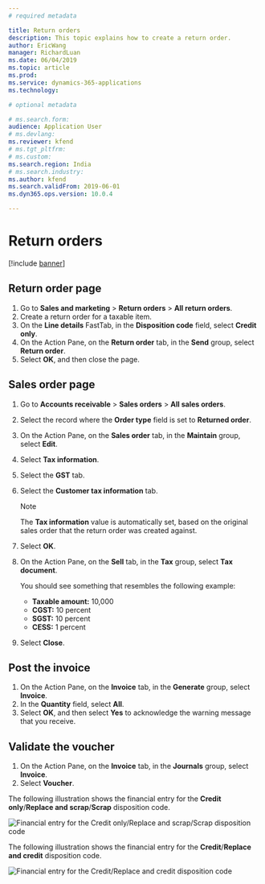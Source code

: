 ```yaml
---
# required metadata

title: Return orders
description: This topic explains how to create a return order.
author: EricWang
manager: RichardLuan
ms.date: 06/04/2019
ms.topic: article
ms.prod: 
ms.service: dynamics-365-applications
ms.technology: 

# optional metadata

# ms.search.form: 
audience: Application User
# ms.devlang: 
ms.reviewer: kfend
# ms.tgt_pltfrm: 
# ms.custom: 
ms.search.region: India
# ms.search.industry: 
ms.author: kfend
ms.search.validFrom: 2019-06-01
ms.dyn365.ops.version: 10.0.4

---
```


# Return orders

[!include [banner](../includes/banner.md)]

## Return order page

1. Go to **Sales and marketing** \> **Return orders** \> **All return orders**.
2. Create a return order for a taxable item.
3. On the **Line details** FastTab, in the **Disposition code** field, select **Credit only**.
4. On the Action Pane, on the **Return order** tab, in the **Send** group, select **Return order**.
5. Select **OK**, and then close the page.

## Sales order page

1. Go to **Accounts receivable** \> **Sales orders** \> **All sales orders**.
2. Select the record where the **Order type** field is set to **Returned order**.
3. On the Action Pane, on the **Sales order** tab, in the **Maintain** group, select **Edit**.
4. Select **Tax information**.
5. Select the **GST** tab.
6. Select the **Customer tax information** tab.

    > [!NOTE]
    > The **Tax information** value is automatically set, based on the original sales order that the return order was created against.

7. Select **OK**.
8. On the Action Pane, on the **Sell** tab, in the **Tax** group, select **Tax document**.

    You should see something that resembles the following example:

    - **Taxable amount:** 10,000
    - **CGST:** 10 percent
    - **SGST:** 10 percent
    - **CESS:** 1 percent

9. Select **Close**.

## Post the invoice

1. On the Action Pane, on the **Invoice** tab, in the **Generate** group, select **Invoice**.
2. In the **Quantity** field, select **All**.
3. Select **OK**, and then select **Yes** to acknowledge the warning message that you receive.

## Validate the voucher

1. On the Action Pane, on the **Invoice** tab, in the **Journals** group, select **Invoice**.
2. Select **Voucher**.

The following illustration shows the financial entry for the **Credit only**/**Replace and scrap**/**Scrap** disposition code.

![Financial entry for the Credit only/Replace and scrap/Scrap disposition code](media/Annotation-2019-05-20-163321.png)

The following illustration shows the financial entry for the **Credit**/**Replace and credit** disposition code.

![Financial entry for the Credit/Replace and credit disposition code](media/Annotation-2019-05-20-163405.png)
